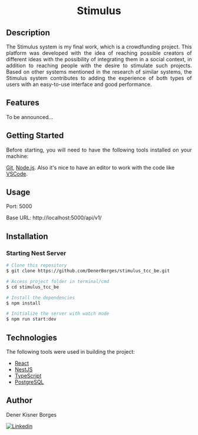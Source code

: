 <h1 align="center"> Stimulus </h1>

## Description

<p align="justify">
The Stimulus system is my final work, which is a crowdfunding project. This platform was developed with the idea of ​​reaching possible creators of different ideas with the possibility of integrating them in a social context, in addition to reaching people with the desire to stimulate such projects. Based on other systems mentioned in the research of similar systems, the Stimulus system contributes to adding the experience of both types of users with an easy-to-use interface and good performance.

</p>

## Features

To be announced...
<!-- - [x] Login
- [x] Register
- [x] CRUD
- [x] Authentication - JWT -->

## Getting Started

<p align="justify">
Before starting, you will need to have the following tools installed on your machine:

[Git](https://git-scm.com), [Node.js](https://nodejs.org/en/).
Also it's nice to have an editor to work with the code like [VSCode](https://code.visualstudio.com/).
</p>

## Usage

<p align="justify">
Port: 5000

Base URL: http://localhost:5000/api/v1/

## Installation

### Starting Nest Server
```bash
# Clone this repository
$ git clone https://github.com/DenerBorges/stimulus_tcc_be.git

# Access project folder in terminal/cmd
$ cd stimulus_tcc_be

# Install the dependencies
$ npm install

# Initialize the server with watch mode
$ npm run start:dev
```

## Technologies

<p>
The following tools were used in building the project:
</p>

- [React](https://react.dev/)
- [NestJS](https://nestjs.com)
- [TypeScript](https://www.typescriptlang.org)
- [PostgreSQL](https://www.postgresql.org)

## Author

<p align="justify">
Dener Kisner Borges
</p>

[![Linkedin](https://img.shields.io/badge/LinkedIn-0077B5?style=for-the-badge&logo=linkedin&logoColor=white)](https://www.linkedin.com/in/dener-borges-5836ab219)